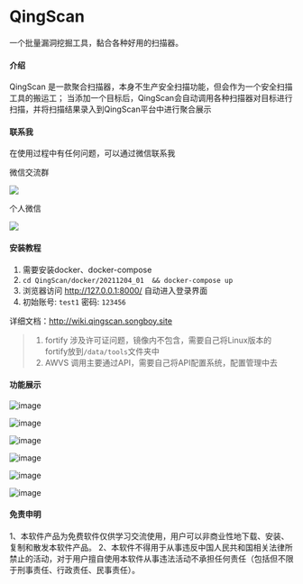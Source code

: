 # QingScan
一个批量漏洞挖掘工具，黏合各种好用的扫描器。

#### 介绍

QingScan 是一款聚合扫描器，本身不生产安全扫描功能，但会作为一个安全扫描工具的搬运工； 当添加一个目标后，QingScan会自动调用各种扫描器对目标进行扫描，并将扫描结果录入到QingScan平台中进行聚合展示


#### 联系我

在使用过程中有任何问题，可以通过微信联系我

微信交流群

![](http://oss.songboy.site/blog/b5d43ea2473167be951306d72190f3e.jpg)

个人微信

![](http://oss.songboy.site/blog/4a5ebf7feb5b62ba4a39a8a620c3d5c.jpg)

#### 安装教程

1.  需要安装docker、docker-compose
2. `cd QingScan/docker/20211204_01  && docker-compose up `
3. 浏览器访问  http://127.0.0.1:8000/ 自动进入登录界面
4. 初始账号: `test1` 密码: `123456`

详细文档：http://wiki.qingscan.songboy.site

> 1. fortify 涉及许可证问题，镜像内不包含，需要自己将Linux版本的fortify放到`/data/tools`文件夹中
> 2. AWVS 调用主要通过API，需要自己将API配置系统，配置管理中去

#### 功能展示
![image](https://user-images.githubusercontent.com/8509054/143174877-879408de-e594-4508-aa7c-b2fe095382cb.png)

![image](https://user-images.githubusercontent.com/8509054/143174979-f93bab2f-1506-4b01-9a2c-888a1c377478.png)

![image](https://user-images.githubusercontent.com/8509054/143175009-ceb5e762-4770-469e-827d-82937550d3a6.png)


![image](https://user-images.githubusercontent.com/8509054/143175022-d7821199-ef11-4f5d-a7ac-76003bd3074f.png)

![image](https://user-images.githubusercontent.com/8509054/143175091-91d04fea-0fa7-45ad-8f39-d8d77f816cbf.png)


![image](https://user-images.githubusercontent.com/8509054/143175157-0934560b-5ed2-4ce8-bc9b-9faff19e3517.png)

#### 免责申明

1、本软件产品为免费软件仅供学习交流使用，用户可以非商业性地下载、安装、复制和散发本软件产品。
2、本软件不得用于从事违反中国人民共和国相关法律所禁止的活动，对于用户擅自使用本软件从事违法活动不承担任何责任（包括但不限于刑事责任、行政责任、民事责任）。
